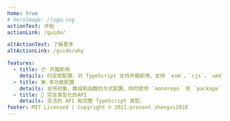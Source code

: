```yaml
---
home: true
# heroImage: /logo.svg
actionText: 开始
actionLink: /guide/

altActionText: 了解更多
altActionLink: /guide/why

features:
  - title: 📦 开箱即用
    details: 约定即配置，对 TypeScript 支持开箱即用，支持 `esm`，`cjs`，`umd` 等多种格式输出。
  - title: 🛠️ 多功能配置
    details: 支持对象，数组和函数的方式配置，同时提供 `monorepo` 和 `package` 2 种编译模式。
  - title: 🔑 完全类型化的API
    details: 灵活的 API 和完整 TypeScript 类型。
footer: MIT Licensed | Copyright © 2021-present zhengxs2018
---
```

